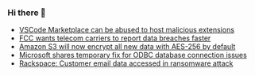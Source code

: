 ### Hi there 👋

<!--START_SECTION:feed-->
* [VSCode Marketplace can be abused to host malicious extensions](https://www.bleepingcomputer.com/news/microsoft/vscode-marketplace-can-be-abused-to-host-malicious-extensions/)
* [FCC wants telecom carriers to report data breaches faster](https://www.bleepingcomputer.com/news/security/fcc-wants-telecom-carriers-to-report-data-breaches-faster/)
* [Amazon S3 will now encrypt all new data with AES-256 by default](https://www.bleepingcomputer.com/news/security/amazon-s3-will-now-encrypt-all-new-data-with-aes-256-by-default/)
* [Microsoft shares temporary fix for ODBC database connection issues](https://www.bleepingcomputer.com/news/microsoft/microsoft-shares-temporary-fix-for-odbc-database-connection-issues/)
* [Rackspace: Customer email data accessed in ransomware attack](https://www.bleepingcomputer.com/news/security/rackspace-customer-email-data-accessed-in-ransomware-attack/)
<!--END_SECTION:feed-->

<!--
**frankenk/frankenk** is a ✨ _special_ ✨ repository because its `README.md` (this file) appears on your GitHub profile.

Here are some ideas to get you started:

- 🔭 I’m currently working on ...
- 🌱 I’m currently learning ...
- 👯 I’m looking to collaborate on ...
- 🤔 I’m looking for help with ...
- 💬 Ask me about ...
- 📫 How to reach me: ...
- 😄 Pronouns: ...
- ⚡ Fun fact: ...
-->



